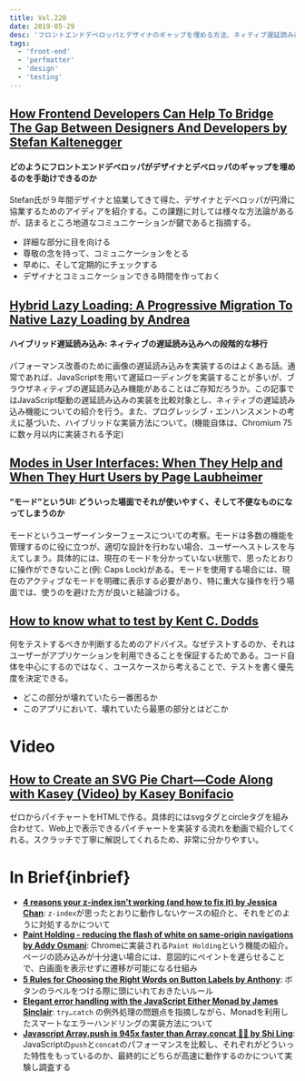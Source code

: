 ```yaml
---
title: Vol.220
date: 2019-05-29
desc: 'フロントエンドデベロッパとデザイナのギャップを埋める方法、ネィティブ遅延読み込みとハイブリッド遅延読み込み、“モード”というUI、ほか計10リンク'
tags:
  - 'front-end'
  - 'perfmatter'
  - 'design'
  - 'testing'
---
```


## [How Frontend Developers Can Help To Bridge The Gap Between Designers And Developers by Stefan Kaltenegger](https://www.smashingmagazine.com/2019/05/frontend-developers-designers/)

#### どのようにフロントエンドデベロッパがデザイナとデベロッパのギャップを埋めるのを手助けできるのか

Stefan氏が９年間デザイナと協業してきて得た、デザイナとデベロッパが円滑に協業するためのアイディアを紹介する。この課題に対しては様々な方法論があるが、詰まるところ地道なコミュニケーションが鍵であると指摘する。

- 詳細な部分に目を向ける
- 尊敬の念を持って、コミュニケーションをとる
- 早めに、そして定期的にチェックする
- デザイナとコミュニケーションできる時間を作っておく

## [Hybrid Lazy Loading: A Progressive Migration To Native Lazy Loading by Andrea](https://www.smashingmagazine.com/2019/05/hybrid-lazy-loading-progressive-migration-native/)

#### ハイブリッド遅延読み込み: ネィティブの遅延読み込みへの段階的な移行

パフォーマンス改善のために画像の遅延読み込みを実装するのはよくある話。通常であれば、JavaScriptを用いて遅延ローディングを実装することが多いが、ブラウザネィティブの遅延読み込み機能があることはご存知だろうか。この記事ではJavaScript駆動の遅延読み込みの実装を比較対象とし、ネィティブの遅延読み込み機能についての紹介を行う。また、プログレッシブ・エンハンスメントの考えに基づいた、ハイブリッドな実装方法について。(機能自体は、Chromium 75に数ヶ月以内に実装される予定)

## [Modes in User Interfaces: When They Help and When They Hurt Users by Page Laubheimer](https://www.nngroup.com/articles/modes/)

#### “モード”というUI: どういった場面でそれが使いやすく、そして不便なものになってしまうのか

モードというユーザーインターフェースについての考察。モードは多数の機能を管理するのに役に立つが、適切な設計を行わない場合、ユーザーへストレスを与えてしまう。具体的には、現在のモードを分かっていない状態で、思ったとおりに操作ができないこと(例: Caps Lock)がある。モードを使用する場合には、現在のアクティブなモードを明確に表示する必要があり、特に重大な操作を行う場面では、使うのを避けた方が良いと結論づける。

## [How to know what to test by Kent C. Dodds](https://kentcdodds.com/blog/how-to-know-what-to-test)

何をテストするべきか判断するためのアドバイス。なぜテストするのか、それはユーザーがアプリケーションを利用できることを保証するためである。コード自体を中心にするのではなく、ユースケースから考えることで、テストを書く優先度を決定できる。

- どこの部分が壊れていたら一番困るか
- このアプリにおいて、壊れていたら最悪の部分とはどこか

# Video
## [How to Create an SVG Pie Chart—Code Along with Kasey (Video) by Kasey Bonifacio](https://seesparkbox.com/foundry/how_to_code_an_SVG_pie_chart)

ゼロからパイチャートをHTMLで作る。具体的にはsvgタグとcircleタグを組み合わせて、Web上で表示できるパイチャートを実装する流れを動画で紹介してくれる。スクラッチで丁寧に解説してくれるため、非常に分かりやすい。

# In Brief{inbrief}
- [**4 reasons your z-index isn’t working (and how to fix it) by Jessica Chan**](https://medium.freecodecamp.org/4-reasons-your-z-index-isnt-working-and-how-to-fix-it-coder-coder-6bc05f103e6c): `z-index`が思ったとおりに動作しないケースの紹介と、それをどのように対処するかについて
- [**Paint Holding - reducing the flash of white on same-origin navigations by Addy Osmani**](https://developers.google.com/web/updates/2019/05/paint-holding): Chromeに実装される`Paint Holding`という機能の紹介。ページの読み込みが十分速い場合には、意図的にペイントを遅らせることで、白画面を表示せずに遷移が可能になる仕組み
- [**5 Rules for Choosing the Right Words on Button Labels by Anthony**](https://uxmovement.com/buttons/5-rules-for-choosing-the-right-words-on-button-labels/): ボタンのラベルをつける際に頭にいれておきたいルール
- [**Elegant error handling with the JavaScript Either Monad by James Sinclair**](https://blog.logrocket.com/elegant-error-handling-with-the-javascript-either-monad-76c7ae4924a1): `try…catch` の例外処理の問題点を指摘しながら、Monadを利用したスマートなエラーハンドリングの実装方法について
- [**Javascript Array.push is 945x faster than Array.concat 🤯🤔 by Shi Ling**](https://dev.to/uilicious/javascript-array-push-is-945x-faster-than-array-concat-1oki): JavaScriptの`push`と`concat`のパフォーマンスを比較し、それぞれがどういった特性をもっているのか、最終的にどちらが高速に動作するのかについて実験し調査する

